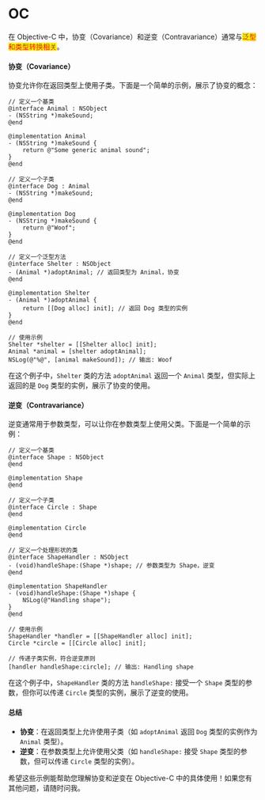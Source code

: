 # OC

在 Objective-C 中，协变（Covariance）和逆变（Contravariance）通常与<mark style="color:red;">泛型和类型转换相关</mark>。

#### 协变（Covariance）

协变允许你在返回类型上使用子类。下面是一个简单的示例，展示了协变的概念：

```objc
// 定义一个基类
@interface Animal : NSObject
- (NSString *)makeSound;
@end

@implementation Animal
- (NSString *)makeSound {
    return @"Some generic animal sound";
}
@end

// 定义一个子类
@interface Dog : Animal
- (NSString *)makeSound;
@end

@implementation Dog
- (NSString *)makeSound {
    return @"Woof";
}
@end

// 定义一个泛型方法
@interface Shelter : NSObject
- (Animal *)adoptAnimal; // 返回类型为 Animal，协变
@end

@implementation Shelter
- (Animal *)adoptAnimal {
    return [[Dog alloc] init]; // 返回 Dog 类型的实例
}
@end

// 使用示例
Shelter *shelter = [[Shelter alloc] init];
Animal *animal = [shelter adoptAnimal];
NSLog(@"%@", [animal makeSound]); // 输出: Woof
```

在这个例子中，`Shelter` 类的方法 `adoptAnimal` 返回一个 `Animal` 类型，但实际上返回的是 `Dog` 类型的实例，展示了协变的使用。

#### 逆变（Contravariance）

逆变通常用于参数类型，可以让你在参数类型上使用父类。下面是一个简单的示例：

```objc
// 定义一个基类
@interface Shape : NSObject
@end

@implementation Shape
@end

// 定义一个子类
@interface Circle : Shape
@end

@implementation Circle
@end

// 定义一个处理形状的类
@interface ShapeHandler : NSObject
- (void)handleShape:(Shape *)shape; // 参数类型为 Shape，逆变
@end

@implementation ShapeHandler
- (void)handleShape:(Shape *)shape {
    NSLog(@"Handling shape");
}
@end

// 使用示例
ShapeHandler *handler = [[ShapeHandler alloc] init];
Circle *circle = [[Circle alloc] init];

// 传递子类实例，符合逆变原则
[handler handleShape:circle]; // 输出: Handling shape
```

在这个例子中，`ShapeHandler` 类的方法 `handleShape:` 接受一个 `Shape` 类型的参数，但你可以传递 `Circle` 类型的实例，展示了逆变的使用。

#### 总结

* **协变**：在返回类型上允许使用子类（如 `adoptAnimal` 返回 `Dog` 类型的实例作为 `Animal` 类型）。
* **逆变**：在参数类型上允许使用父类（如 `handleShape:` 接受 `Shape` 类型的参数，但可以传递 `Circle` 类型的实例）。

希望这些示例能帮助您理解协变和逆变在 Objective-C 中的具体使用！如果您有其他问题，请随时问我。
